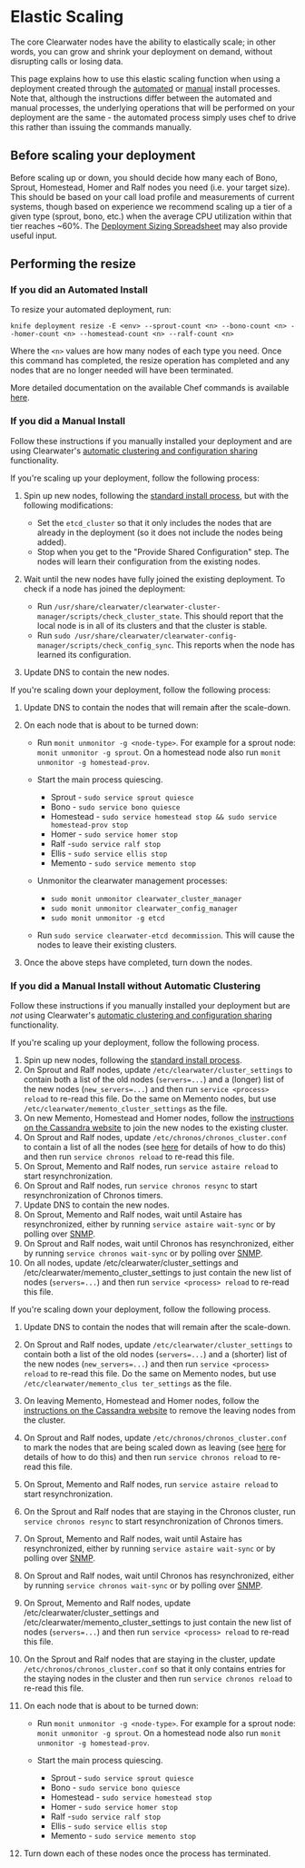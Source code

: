 # Elastic Scaling

The core Clearwater nodes have the ability to elastically scale; in other words, you can grow and shrink your deployment on demand, without disrupting calls or losing data.

This page explains how to use this elastic scaling function when using a deployment created through the [automated](Automated_Install.md) or [manual](Manual_Install.md) install processes.  Note that, although the instructions differ between the automated and manual processes, the underlying operations that will be performed on your deployment are the same - the automated process simply uses chef to drive this rather than issuing the commands manually.

## Before scaling your deployment

Before scaling up or down, you should decide how many each of Bono, Sprout, Homestead, Homer and Ralf nodes you need (i.e. your target size). This should be based on your call load profile and measurements of current systems, though based on experience we recommend scaling up a tier of a given type (sprout, bono, etc.) when the average CPU utilization within that tier reaches ~60%. The [Deployment Sizing Spreadsheet](http://www.projectclearwater.org/technical/clearwater-performance/) may also provide useful input.

## Performing the resize

### If you did an Automated Install

To resize your automated deployment, run:

    knife deployment resize -E <env> --sprout-count <n> --bono-count <n> --homer-count <n> --homestead-count <n> --ralf-count <n>

Where the `<n>` values are how many nodes of each type you need.  Once this command has completed, the resize operation has completed and any nodes that are no longer needed will have been terminated.

More detailed documentation on the available Chef commands is available [here](https://github.com/Metaswitch/chef/blob/master/docs/knife_commands.md).

### If you did a Manual Install

Follow these instructions if you manually installed your deployment and are using Clearwater's [automatic clustering and configuration sharing](Automatic_Clustering_Config_Sharing.md) functionality.

If you're scaling up your deployment, follow the following process:

1.  Spin up new nodes, following the [standard install process](Manual_Install.md), but with the following modifications:

    * Set the `etcd_cluster` so that it only includes the nodes that are already in the deployment (so it does not include the nodes being added).
    * Stop when you get to the "Provide Shared Configuration" step. The nodes will learn their configuration from the existing nodes.

2.  Wait until the new nodes have fully joined the existing deployment. To check if a node has joined the deployment:

    * Run `/usr/share/clearwater/clearwater-cluster-manager/scripts/check_cluster_state`. This should report that the local node is in all of its clusters and that the cluster is stable.
    * Run `sudo /usr/share/clearwater/clearwater-config-manager/scripts/check_config_sync`. This reports when the node has learned its configuration.

3.  Update DNS to contain the new nodes.

If you're scaling down your deployment, follow the following process:

1.  Update DNS to contain the nodes that will remain after the scale-down.
2.  On each node that is about to be turned down:

    * Run `monit unmonitor -g <node-type>`. For example for a sprout node: `monit unmonitor -g sprout`. On a homestead node also run `monit unmonitor -g homestead-prov`.
    * Start the main process quiescing.

        *   Sprout - `sudo service sprout quiesce`
        *   Bono - `sudo service bono quiesce`
        *   Homestead - `sudo service homestead stop && sudo service homestead-prov stop`
        *   Homer - `sudo service homer stop`
        *   Ralf -`sudo service ralf stop`
        *   Ellis - `sudo service ellis stop`
        *   Memento - `sudo service memento stop`

    * Unmonitor the clearwater management processes:

        *   `sudo monit unmonitor clearwater_cluster_manager`
        *   `sudo monit unmonitor clearwater_config_manager`
        *   `sudo monit unmonitor -g etcd`

    * Run `sudo service clearwater-etcd decommission`. This will cause the nodes to leave their existing clusters.

4.  Once the above steps have completed, turn down the nodes.

### If you did a Manual Install without Automatic Clustering

Follow these instructions if you manually installed your deployment but are *not* using Clearwater's [automatic clustering and configuration sharing](Automatic_Clustering_Config_Sharing.md) functionality.

If you're scaling up your deployment, follow the following process.

1.  Spin up new nodes, following the [standard install process](Manual_Install.md).
2.  On Sprout and Ralf nodes, update `/etc/clearwater/cluster_settings` to contain both a list of the old nodes (`servers=...`) and a (longer) list of the new nodes (`new_servers=...`) and then run `service <process> reload` to re-read this file. Do the same on Memento nodes, but use `/etc/clearwater/memento_cluster_settings` as the file. 
3.  On new Memento, Homestead and Homer nodes, follow the [instructions on the Cassandra website](http://www.datastax.com/documentation/cassandra/1.2/cassandra/operations/ops_add_node_to_cluster_t.html) to join the new nodes to the existing cluster.
4.  On Sprout and Ralf nodes, update `/etc/chronos/chronos_cluster.conf` to contain a list of all the nodes (see [here](https://github.com/Metaswitch/chronos/blob/dev/doc/clustering.md) for details of how to do this) and then run `service chronos reload` to re-read this file.
5.  On Sprout, Memento and Ralf nodes, run `service astaire reload` to start resynchronization.
6.  On Sprout and Ralf nodes, run `service chronos resync` to start resynchronization of Chronos timers.
7.  Update DNS to contain the new nodes.
8.  On Sprout, Memento and Ralf nodes, wait until Astaire has resynchronized, either by running `service astaire wait-sync` or by polling over [SNMP](Clearwater_SNMP_Statistics.md).
9.  On Sprout and Ralf nodes, wait until Chronos has resynchronized, either by running `service chronos wait-sync` or by polling over [SNMP](Clearwater_SNMP_Statistics.md).
10.  On all nodes, update /etc/clearwater/cluster_settings and /etc/clearwater/memento_cluster_settings to just contain the new list of nodes (`servers=...`) and then run `service <process> reload` to re-read this file.

If you're scaling down your deployment, follow the following process.

1.  Update DNS to contain the nodes that will remain after the scale-down.
2.  On Sprout and Ralf nodes, update `/etc/clearwater/cluster_settings` to contain both a list of the old nodes (`servers=...`) and a (shorter) list of the new nodes (`new_servers=...`) and then run `service <process> reload` to re-read this file. Do the same on Memento nodes, but use `/etc/clearwater/memento_clus
ter_settings` as the file.
3.  On leaving Memento, Homestead and Homer nodes, follow the [instructions on the Cassandra website](http://www.datastax.com/documentation/cassandra/1.2/cassandra/operations/ops_remove_node_t.html) to remove the leaving nodes from the cluster.
4.  On Sprout and Ralf nodes, update `/etc/chronos/chronos_cluster.conf` to mark the nodes that are being scaled down as leaving (see [here](https://github.com/Metaswitch/chronos/blob/dev/doc/clustering.md) for details of how to do this) and then run `service chronos reload` to re-read this file.
5.  On Sprout, Memento and Ralf nodes, run `service astaire reload` to start resynchronization.
6.  On the Sprout and Ralf nodes that are staying in the Chronos cluster, run `service chronos resync` to start resynchronization of Chronos timers.
7.  On Sprout, Memento and Ralf nodes, wait until Astaire has resynchronized, either by running `service astaire wait-sync` or by polling over [SNMP](Clearwater_SNMP_Statistics.md).
8.  On Sprout and Ralf nodes, wait until Chronos has resynchronized, either by running `service chronos wait-sync` or by polling over [SNMP](Clearwater_SNMP_Statistics.md).
9.  On Sprout, Memento and Ralf nodes, update /etc/clearwater/cluster_settings and /etc/clearwater/memento_cluster_settings to just contain the new list of nodes (`servers=...`) and then run `service <process> reload` to re-read this file.
10.  On the Sprout and Ralf nodes that are staying in the cluster, update `/etc/chronos/chronos_cluster.conf` so that it only contains entries for the staying nodes in the cluster and then run `service chronos reload` to re-read this file.
11. On each node that is about to be turned down:

    * Run `monit unmonitor -g <node-type>`. For example for a sprout node: `monit unmonitor -g sprout`. On a homestead node also run `monit unmonitor -g homestead-prov`.
    * Start the main process quiescing.

        *   Sprout - `sudo service sprout quiesce`
        *   Bono - `sudo service bono quiesce`
        *   Homestead - `sudo service homestead stop`
        *   Homer - `sudo service homer stop`
        *   Ralf -`sudo service ralf stop`
        *   Ellis - `sudo service ellis stop`
        *   Memento - `sudo service memento stop`
12.  Turn down each of these nodes once the process has terminated.
